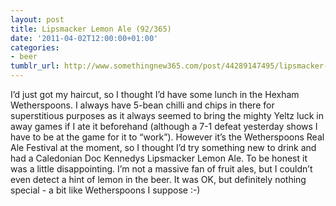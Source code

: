 ```yaml
---
layout: post
title: Lipsmacker Lemon Ale (92/365)
date: '2011-04-02T12:00:00+01:00'
categories:
- beer
tumblr_url: http://www.somethingnew365.com/post/44289147495/lipsmacker-lemon-ale-92365
---
```

I’d just got my haircut, so I thought I’d have some lunch in the Hexham Wetherspoons. I always have 5-bean chilli and chips in there for superstitious purposes as it always seemed to bring the mighty Yeltz luck in away games if I ate it beforehand (although a 7-1 defeat yesterday shows I have to be at the game for it to “work”).
However it’s the Wetherspoons Real Ale Festival at the moment, so I thought I’d try something new to drink and had a Caledonian Doc Kennedys Lipsmacker Lemon Ale.
To be honest it was a little disappointing. I’m not a massive fan of fruit ales, but I couldn’t even detect a hint of lemon in the beer. It was OK, but definitely nothing special - a bit like Wetherspoons I suppose :-)
